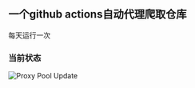 ## 一个github actions自动代理爬取仓库

每天运行一次

### 当前状态

![Proxy Pool Update](https://github.com/LiMingda-101212/Proxy-Pool/actions/workflows/proxy-crawler.yml/badge.svg)
